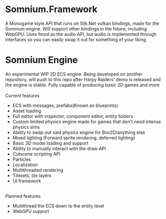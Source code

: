 # Somnium.Framework
A Monogame style API that runs on Silk.Net vulkan bindings, made for the Somnium engine. Will support other bindings in the future, including WebGPU. Uses fmod as the audio API, but audio is implemented through interfaces so you can easily swap it out for something of your liking

# Somnium Engine
An experimental WIP 2D ECS engine. Being developed on another repository, will push to this repo after Harpy Raiders' 
demo is released and the engine is stable. Fully capable of producing basic 2D games and more
</br>
</br>
Current features
- ECS with messages, prefabs(Known as blueprints)
- Asset loading
- Full editor with inspector, component editor, entity folders
- Custom limited physics engine made for games that don't need intense physics sims
- Ability to swap out said physics engine for Box2D/anything else
- Mixed lighting (Forward sprite rendering, deferred lighting)
- Basic 3D model loading and support
- Ability to manually interact with the draw API
- Cutscene scripting API
- Particles
- Localization
- Multithreaded rendering
- Tilesets, tile layers
- UI framework
</br>
Planned features

- Multithread the ECS down to the entity level
- WebGPU support
